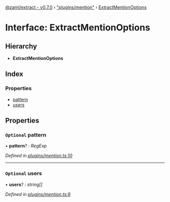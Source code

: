 [@zaml/extract - v0.7.0](../README.md) › ["plugins/mention"](../modules/_plugins_mention_.md) › [ExtractMentionOptions](_plugins_mention_.extractmentionoptions.md)

# Interface: ExtractMentionOptions

## Hierarchy

* **ExtractMentionOptions**

## Index

### Properties

* [pattern](_plugins_mention_.extractmentionoptions.md#optional-pattern)
* [users](_plugins_mention_.extractmentionoptions.md#optional-users)

## Properties

### `Optional` pattern

• **pattern**? : *RegExp*

*Defined in [plugins/mention.ts:10](https://github.com/nexushubs/zaml-lang/blob/226a4c7/packages/zaml-extract/src/plugins/mention.ts#L10)*

___

### `Optional` users

• **users**? : *string[]*

*Defined in [plugins/mention.ts:9](https://github.com/nexushubs/zaml-lang/blob/226a4c7/packages/zaml-extract/src/plugins/mention.ts#L9)*
